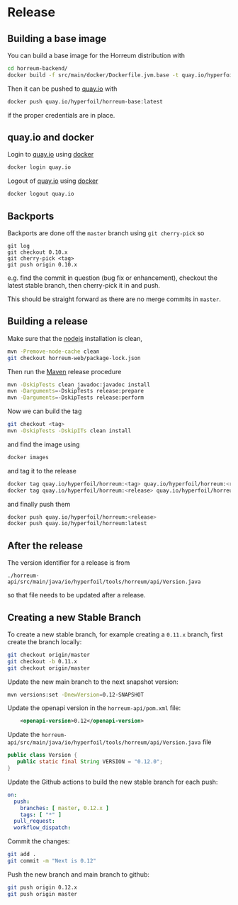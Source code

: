 # Release

## Building a base image

You can build a base image for the Horreum distribution with

```bash
cd horreum-backend/
docker build -f src/main/docker/Dockerfile.jvm.base -t quay.io/hyperfoil/horreum-base:latest .
```

Then it can be pushed to [quay.io](https://quay.io/) with

```bash
docker push quay.io/hyperfoil/horreum-base:latest
```

if the proper credentials are in place.

## quay.io and docker

Login to [quay.io](https://quay.io/) using [docker](https://docker.io/)

```bash
docker login quay.io
```

Logout of [quay.io](https://quay.io/) using [docker](https://docker.io/)

```bash
docker logout quay.io
```

## Backports

Backports are done off the `master` branch using `git cherry-pick` so

```
git log
git checkout 0.10.x
git cherry-pick <tag>
git push origin 0.10.x
```

e.g. find the commit in question (bug fix or enhancement), checkout the latest stable branch, then cherry-pick it in and push.

This should be straight forward as there are no merge commits in `master`.

## Building a release

Make sure that the [nodejs](https://nodejs.org/en) installation is clean,

```bash
mvn -Premove-node-cache clean
git checkout horreum-web/package-lock.json
```

Then run the [Maven](https://maven.apache.org/) release procedure

```bash
mvn -DskipTests clean javadoc:javadoc install
mvn -Darguments=-DskipTests release:prepare
mvn -Darguments=-DskipTests release:perform
```

Now we can build the tag

```bash
git checkout <tag>
mvn -DskipTests -DskipITs clean install
```

and find the image using

```bash
docker images
```

and tag it to the release

```bash
docker tag quay.io/hyperfoil/horreum:<tag> quay.io/hyperfoil/horreum:<release>
docker tag quay.io/hyperfoil/horreum:<release> quay.io/hyperfoil/horreum:latest
```

and finally push them

```bash
docker push quay.io/hyperfoil/horreum:<release>
docker push quay.io/hyperfoil/horreum:latest
```

## After the release

The version identifier for a release is from

```
./horreum-api/src/main/java/io/hyperfoil/tools/horreum/api/Version.java
```

so that file needs to be updated after a release.

## Creating a new Stable Branch

To create a new stable branch, for example creating a `0.11.x` branch, first create the branch locally:

```bash
git checkout origin/master
git checkout -b 0.11.x
git checkout origin/master
```

Update the new main branch to the next snapshot version:

```bash
mvn versions:set -DnewVersion=0.12-SNAPSHOT
```

Update the openapi version in the `horreum-api/pom.xml` file:

```xml
	<openapi-version>0.12</openapi-version>
```

Update the `horreum-api/src/main/java/io/hyperfoil/tools/horreum/api/Version.java` file

```java
public class Version {
   public static final String VERSION = "0.12.0";
}
```

Update the Github actions to build the new stable branch for each push:

```yaml
on:
  push:
    branches: [ master, 0.12.x ]
    tags: [ "*" ]
  pull_request:
  workflow_dispatch:
```

Commit the changes:

```bash
git add .
git commit -m "Next is 0.12"
```

Push the new branch and main branch to github:
    
```bash
git push origin 0.12.x
git push origin master
```
